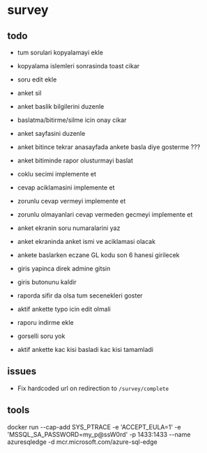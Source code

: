 # survey

## todo

- tum sorulari kopyalamayi ekle
- kopyalama islemleri sonrasinda toast cikar
- soru edit ekle
- anket sil
- anket baslik bilgilerini duzenle
- baslatma/bitirme/silme icin onay cikar

- anket sayfasini duzenle
- anket bitince tekrar anasayfada ankete basla diye gosterme ???
- anket bitiminde rapor olusturmayi baslat
- coklu secimi implemente et
- cevap aciklamasini implemente et
- zorunlu cevap vermeyi implemente et
- zorunlu olmayanlari cevap vermeden gecmeyi implemente et
- anket ekranin soru numaralarini yaz
- anket ekraninda anket ismi ve aciklamasi olacak
- ankete baslarken eczane GL kodu son 6 hanesi girilecek
- giris yapinca direk admine gitsin
- giris butonunu kaldir
- raporda sifir da olsa tum secenekleri goster
- aktif ankette typo icin edit olmali
- raporu indirme ekle
- gorselli soru yok
- aktif ankette kac kisi basladi kac kisi tamamladi


## issues

- Fix hardcoded url on redirection to `/survey/complete`


## tools

docker run --cap-add SYS_PTRACE -e 'ACCEPT_EULA=1' -e 'MSSQL_SA_PASSWORD=my_p@ssW0rd' -p 1433:1433 --name azuresqledge -d mcr.microsoft.com/azure-sql-edge

